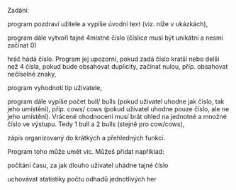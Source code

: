 Zadání:


program pozdraví užitele a vypíše úvodní text  (viz. níže v ukázkách),

program dále vytvoří tajné 4místné číslo (číslice musí být unikátní a nesmí začínat 0)

hráč hádá číslo. Program jej upozorní, pokud zadá číslo kratší nebo delší než 4 čísla, pokud bude obsahovat duplicity, začínat nulou, příp. obsahovat nečíselné znaky,

program vyhodnotí tip uživatele,

program dále vypíše počet bull/ bulls (pokud uživatel uhodne jak číslo, tak jeho umístění), příp. cows/ cows (pokud uživatel uhodne pouze číslo, ale ne jeho umístění). Vrácené ohodnocení musí brát ohled na jednotné a množné číslo ve výstupu. Tedy 1 bull a 2 bulls (stejně pro cow/cows),

zápis organizovaný do krátkých a přehledných funkcí.



Program toho může umět víc. Můžeš přidat například:

počítání času, za jak dlouho uživatel uhádne tajné číslo

uchovávat statistiky počtu odhadů jednotlivých her